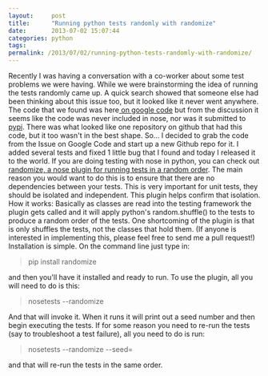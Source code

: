 ```yaml
---
layout:     post
title:      "Running python tests randomly with randomize"
date:       2013-07-02 15:07:44
categories: python
tags:  
permalink: /2013/07/02/running-python-tests-randomly-with-randomize/
---
```

Recently I was having a conversation with a co-worker about some test problems we were having. While we were brainstorming the idea of running the tests randomly came up. A quick search showed that someone else had been thinking about this issue too, but it looked like it never went anywhere. The code that we found was here[ on google code](https://code.google.com/p/python-nose/issues/detail?id=255) but from the discussion it seems like the code was never included in nose, nor was it submitted to [pypi](https://pypi.python.org/pypi). There was what looked like one repository on github that had this code, but it too wasn't in the best shape. So... I decided to grab the code from the Issue on Google Code and start up a new Github repo for it. I added several tests and fixed 1 little bug that I found and today I released it to the world. If you are doing testing with nose in python, you can check out [randomize, a nose plugin for running tests in a random order](https://github.com/nloadholtes/nose-randomize). The main reason you would want to do this is to ensure that there are no dependencies between your tests. This is very important for unit tests, they should be isolated and independent. This plugin helps confirm that isolation. How it works: Basically as classes are read into the testing framework the plugin gets called and it will apply python's random.shuffle() to the tests to produce a random order of the tests. One shortcoming of the plugin is that is only shuffles the tests, not the classes that hold them. (If anyone is interested in implementing this, please feel free to send me a pull request!) Installation is simple. On the command line just type in: 

> pip install randomize

and then you'll have it installed and ready to run. To use the plugin, all you will need to do is this: 

> nosetests --randomize

And that will invoke it. When it runs it will print out a seed number and then begin executing the tests. If for some reason you need to re-run the tests (say to troubleshoot a test failure), all you need to do is run: 

> nosetests --randomize --seed=<the seed number>

and that will re-run the tests in the same order.
